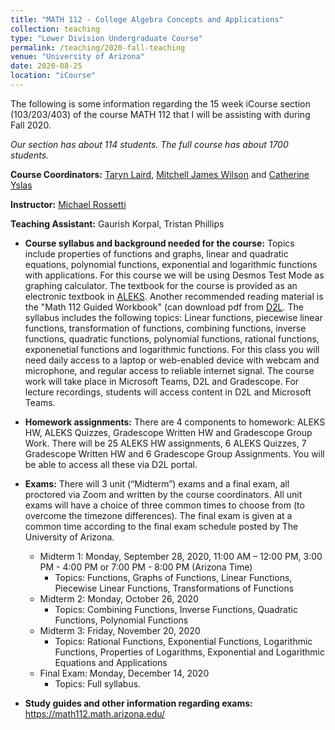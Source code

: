 ```yaml
---
title: "MATH 112 - College Algebra Concepts and Applications"
collection: teaching
type: "Lower Division Undergraduate Course"
permalink: /teaching/2020-fall-teaching
venue: "University of Arizona"
date: 2020-08-25
location: "iCourse"
---
```

The following is some information regarding the 15 week iCourse section (103/203/403) of the course MATH 112 that I will be assisting with during Fall 2020. 

*Our section has about 114 students. The full course has about 1700 students.*


**Course Coordinators:** [Taryn Laird](https://www.math.arizona.edu/people/tarynl), [Mitchell James Wilson](https://www.math.arizona.edu/people/mjw) and [Catherine Yslas](https://www.math.arizona.edu/people/cmyslas)

**Instructor:** [Michael Rossetti](https://www.math.arizona.edu/people/mrrossetti)

**Teaching Assistant:** Gaurish Korpal, Tristan Phillips


* **Course syllabus and background needed for the course:** Topics include properties of functions and graphs, linear and quadratic equations, polynomial functions, exponential and logarithmic functions with applications. For this course we will be using Desmos Test Mode as graphing calculator. The textbook for the course is provided as an electronic textbook in [ALEKS](https://gkorpal.github.io/files/curriculum.pdf). Another recommended reading material is the "Math 112 Guided Workbook" (can download pdf from [D2L](https://d2l.arizona.edu/d2l/loginh/). The syllabus includes the following topics: Linear functions, piecewise linear functions, transformation of functions, combining functions, inverse functions, quadratic functions, polynomial functions, rational functions, exponenetial functions and logarithmic functions. For this class you will need daily access to a laptop or web-enabled device with webcam and microphone, and regular access to reliable internet signal. The course work will take place in Microsoft Teams, D2L and Gradescope.  For lecture recordings, students will access content in D2L and Microsoft Teams.

* **Homework assignments:** There are 4 components to homework: ALEKS HW, ALEKS Quizzes, Gradescope Written HW and Gradescope Group Work. There will be 25 ALEKS HW assignments, 6 ALEKS Quizzes, 7 Gradescope Written HW and 6 Gradescope Group Assignments. You will be able to access all these via D2L portal.

* **Exams:** There will 3 unit (“Midterm”) exams and a final exam, all proctored via Zoom and written by the course coordinators. All unit exams will have a choice of three common times to choose from (to overcome the timezone differences). The final exam is given at a common time according to the final exam schedule posted by The University of Arizona.
  * Midterm 1: Monday, September 28, 2020, 11:00 AM – 12:00 PM, 3:00 PM - 4:00 PM or 7:00 PM - 8:00 PM (Arizona Time)
    * Topics: Functions, Graphs of Functions, Linear Functions, Piecewise Linear Functions, Transformations of Functions
  * Midterm 2: Monday, October 26, 2020
    * Topics: Combining Functions, Inverse Functions, Quadratic Functions, Polynomial Functions
  * Midterm 3: Friday, November 20, 2020
    * Topics: Rational Functions, Exponential Functions, Logarithmic Functions, Properties of Logarithms, Exponential and
Logarithmic Equations and Applications
  * Final Exam: Monday, December 14, 2020
    * Topics: Full syllabus.
  
* **Study guides and other information regarding exams:** <a href="https://math112.math.arizona.edu/
" target="_blank">https://math112.math.arizona.edu/
</a> 
